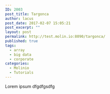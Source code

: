 ```yaml
---
ID: 2003
post_title: Targonca
author: lacus
post_date: 2017-02-07 15:05:21
post_excerpt: ""
layout: post
permalink: http://test.molin.io:8090/targonca/
published: true
tags:
  - array
  - big data
  - corporate
categories:
  - Molinio
  - Tutorials
---
```

Lorem ipsum dfgdfgsdfg